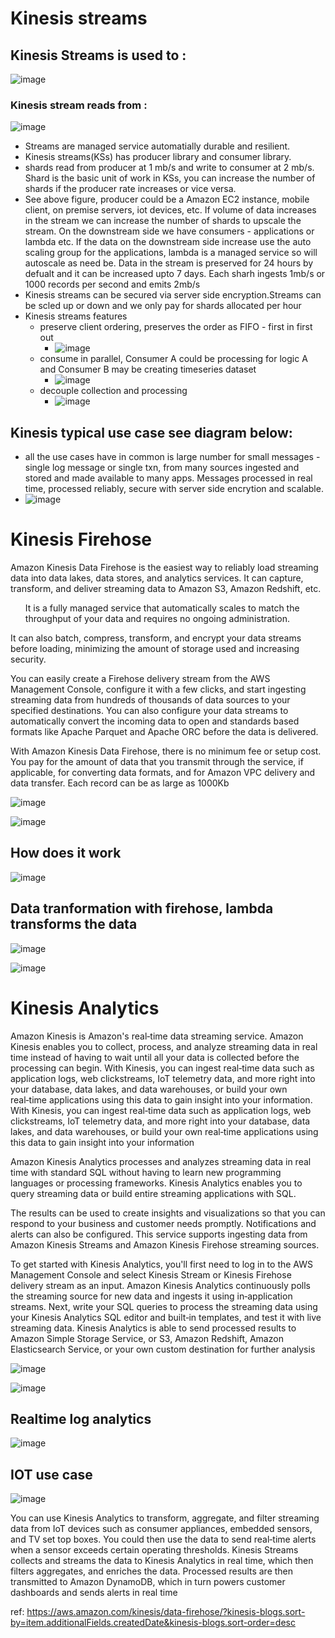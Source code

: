 # Kinesis streams
## Kinesis Streams is used to :
![image](https://user-images.githubusercontent.com/52529498/140963179-d2cbd175-ef20-45ba-b558-a533abc3d5e6.png)

### Kinesis stream reads from : 
![image](https://user-images.githubusercontent.com/52529498/140964922-fb652512-8700-437c-9d69-27cd7b461a45.png)

- Streams are managed service automatially durable and resilient.
- Kinesis streams(KSs) has producer library and consumer library. 
- shards read from producer at 1 mb/s and write to consumer at 2 mb/s. Shard is the basic unit of work in KSs, you can increase the number of shards if the producer rate increases or vice versa.
- See above figure, producer could be a Amazon EC2 instance, mobile client, on premise servers, iot devices, etc. If volume of data increases in the stream we can increase the number of shards to upscale the stream. On the downstream side we have consumers - applications or lambda etc. If the data on the downstream side increase use the auto scaling group for the applications, lambda is a managed service so will autoscale as need be. Data in the stream is preserved for 24 hours by defualt and it can be increased upto 7 days. Each sharh ingests 1mb/s or 1000 records per second and emits 2mb/s
- Kinesis streams can be secured via server side encryption.Streams can be scled up or down and we only pay for shards allocated per hour
- Kinesis streams features
  - preserve client ordering, preserves the order as FIFO - first in first out
    - ![image](https://user-images.githubusercontent.com/52529498/141669323-a601dfc3-6282-4895-95d4-ed156295616e.png)
  - consume in parallel, Consumer A could be processing for logic A and Consumer B may be creating timeseries dataset
    -  ![image](https://user-images.githubusercontent.com/52529498/141673230-6ba341dd-9b7c-4300-8389-94cc9947d748.png)
  - decouple collection and processing
    - ![image](https://user-images.githubusercontent.com/52529498/141681469-6fa299bd-e3b2-4435-8211-68fb86c01853.png)


## Kinesis typical use case see diagram below:
-  all the use cases have in common is large number for small messages - single log message or single txn, from many sources ingested and stored and made available to many apps. Messages processed in real time, processed reliably, secure with server side encrytion and scalable. 
- ![image](https://user-images.githubusercontent.com/52529498/141680350-e660a089-e61c-4915-ad72-5765ad273ec2.png)


# Kinesis Firehose
Amazon Kinesis Data Firehose is the easiest way to reliably load streaming data into data lakes, data stores, and analytics services. It can capture, transform, and deliver streaming data to Amazon S3, Amazon Redshift, etc.  <ul>It is a fully managed service that automatically scales to match the throughput of your data and requires no ongoing administration.</ul> It can also batch, compress, transform, and encrypt your data streams before loading, minimizing the amount of storage used and increasing security.

You can easily create a Firehose delivery stream from the AWS Management Console, configure it with a few clicks, and start ingesting streaming data from hundreds of thousands of data sources to your specified destinations. You can also configure your data streams to automatically convert the incoming data to open and standards based formats like Apache Parquet and Apache ORC before the data is delivered.

With Amazon Kinesis Data Firehose, there is no minimum fee or setup cost. You pay for the amount of data that you transmit through the service, if applicable, for converting data formats, and for Amazon VPC delivery and data transfer.
Each record can be as large as 1000Kb

![image](https://user-images.githubusercontent.com/52529498/141684424-1a57aa1e-0963-4f74-91d2-cd0052759aed.png)

![image](https://user-images.githubusercontent.com/52529498/141689084-2a75d375-4392-46d0-b768-8003218d1df1.png)

## How does it work
![image](https://user-images.githubusercontent.com/52529498/141689117-11fd8f91-816d-466e-8acf-97a7b85d7054.png)

## Data tranformation with firehose, lambda transforms the data
![image](https://user-images.githubusercontent.com/52529498/141689188-a9772d79-47d9-46a7-a328-314b4a1207f2.png)

![image](https://user-images.githubusercontent.com/52529498/141689418-d584104a-5114-4159-8b82-f100140e80a9.png)


# Kinesis Analytics
Amazon Kinesis is Amazon's real‑time data streaming service. Amazon Kinesis enables you to collect, process, and analyze streaming data in real time instead of having to wait until all your data is collected before the processing can begin. With Kinesis, you can ingest real‑time data such as application logs, web clickstreams, IoT telemetry data, and more right into your database, data lakes, and data warehouses, or build your own real‑time applications using this data to gain insight into your information. With Kinesis, you can ingest real‑time data such as application logs, web clickstreams, IoT telemetry data, and more right into your database, data lakes, and data warehouses, or build your own real‑time applications using this data to gain insight into your information

Amazon Kinesis Analytics processes and analyzes streaming data in real time with standard SQL without having to learn new programming languages or processing frameworks. Kinesis Analytics enables you to query streaming data or build entire streaming applications with SQL. 

The results can be used to create insights and visualizations so that you can respond to your business and customer needs promptly. Notifications and alerts can also be configured. This service supports ingesting data from Amazon Kinesis Streams and Amazon Kinesis Firehose streaming sources.

To get started with Kinesis Analytics, you'll first need to log in to the AWS Management Console and select Kinesis Stream or Kinesis Firehose delivery stream as an input. Amazon Kinesis Analytics continuously polls the streaming source for new data and ingests it using in‑application streams. Next, write your SQL queries to process the streaming data using your Kinesis Analytics SQL editor and built‑in templates, and test it with live streaming data.
Kinesis Analytics is able to send processed results to Amazon Simple Storage Service, or S3, Amazon Redshift, Amazon Elasticsearch Service, or your own custom destination for further analysis

![image](https://user-images.githubusercontent.com/52529498/141690095-9561bf76-3c14-4aa3-a513-7d0e31591c79.png)

![image](https://user-images.githubusercontent.com/52529498/141690191-f65a22aa-1a4f-4122-9a75-e9efbe077274.png)

## Realtime log analytics
![image](https://user-images.githubusercontent.com/52529498/141690448-2c2a159b-2f34-4070-9ca3-44eeba1a753e.png)

## IOT use case
![image](https://user-images.githubusercontent.com/52529498/141690547-e19efcba-6c09-400b-bea3-e5ad55843820.png)

 You can use Kinesis Analytics to transform, aggregate, and filter streaming data from IoT devices such as consumer appliances, embedded sensors, and TV set top boxes. You could then use the data to send real‑time alerts when a sensor exceeds certain operating thresholds. Kinesis Streams collects and streams the data to Kinesis Analytics in real time, which then filters aggregates, and enriches the data. Processed results are then transmitted to Amazon DynamoDB, which in turn powers customer dashboards and sends alerts in real time


ref: https://aws.amazon.com/kinesis/data-firehose/?kinesis-blogs.sort-by=item.additionalFields.createdDate&kinesis-blogs.sort-order=desc

  


